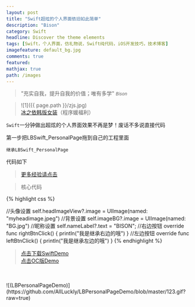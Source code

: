 ```yaml
---
layout: post
title: "Swift超炫的个人界面依旧如此简单"
description: "Bison"
category: Swift
headline: Discover the theme elements
tags: [Swift，个人界面，仿礼物说，Swift纯代码，iOS开发技巧，技术博客]
imagefeature: default_bg.jpg
comments: true
featured: 
mathjax: true
path: /images
---
```


>&quot;充实自我，提升自我的价值；唯有多学&quot;
><small><cite title="Plato">Bison</cite></small>

>![1]({{ page.path }}/zjs.jpg)<br>
>[冰之依韩版女装](http://allluckly.taobao.com/)（程序媛福利）

`Swift`一分钟做出超炫的个人界面效果不再是梦！废话不多说直接代码<br>

第一步把LBSwift_PersonalPage拖到自己的工程里面<br>

`继承LBSwift_PersonalPage`<br>



代码如下<br>

 > [更多经验请点击](http://www.allluckly.cn/) 

 
>核心代码 <br>


{% highlight css %}

//头像设置
self.headImageView?.image = UIImage(named: "myheadimage.jpeg")
//背景设置
self.imageBG?.image = UIImage(named: "BG.jpg")
//昵称设置
self.nameLabel?.text = "BISON";
//右边按钮
override func rightBtnClick() {
    println("我是继承右边的哦")
}
//左边按钮
override func leftBtnClick() {
    println("我是继承左边的哦")
}
{% endhighlight %}


> [点击下载SwiftDemo](https://github.com/AllLuckly/LBSwift_PersonalPageDemo) <br>
> [点击OC版Demo](http://allluckly.cf/1%E5%88%86%E9%92%9F%E5%81%9A%E5%87%BA%E8%B6%85%E7%82%AB%E7%9A%84%E4%B8%AA%E4%BA%BA%E7%95%8C%E9%9D%A2%E4%B8%8D%E5%86%8D%E6%98%AF%E6%A2%A6/) <br>

<br>

<br>
![(LBPersonalPageDemo)](https://github.com/AllLuckly/LBPersonalPageDemo/blob/master/123.gif?raw=true)<br><br><br>





